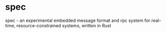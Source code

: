 # spec
spec - an experimental embedded message format and rpc system for real-time, resource-constrained systems, written in Rust
